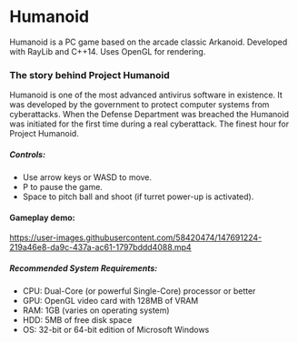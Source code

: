 # Humanoid
Humanoid is a PC game based on the arcade classic Arkanoid. Developed with RayLib and C++14. Uses OpenGL for rendering.

### The story behind Project Humanoid
Humanoid is one of the most advanced antivirus software in existence. It was developed by the government to protect computer systems from cyberattacks. When the Defense Department was breached the Humanoid was initiated for the first time during a real cyberattack. The finest hour for Project Humanoid.

##### Controls:
- Use arrow keys or WASD to move.
- P to pause the game.
- Space to pitch ball and shoot (if turret power-up is activated).

#### Gameplay demo:
https://user-images.githubusercontent.com/58420474/147691224-219a46e8-da9c-437a-ac61-1797bddd4088.mp4

##### Recommended System Requirements:
- CPU: Dual-Core (or powerful Single-Core) processor or better
- GPU: OpenGL video card with 128MB of VRAM
- RAM: 1GB (varies on operating system)
- HDD: 5MB of free disk space
- OS: 32-bit or 64-bit edition of Microsoft Windows

